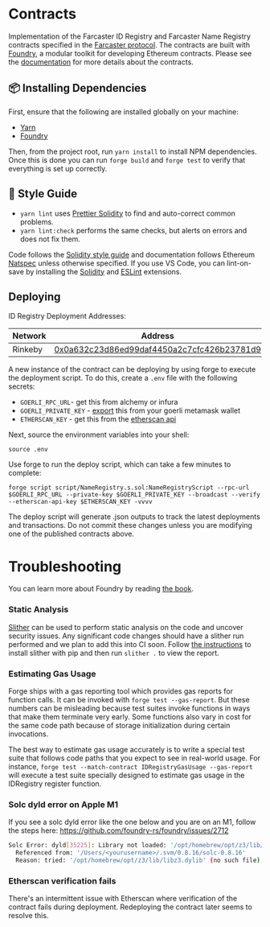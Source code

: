 # Contracts

Implementation of the Farcaster ID Registry and Farcaster Name Registry contracts specified in the [Farcaster protocol](https://github.com/farcasterxyz/protocol). The contracts are built with [Foundry](https://github.com/foundry-rs/foundry), a modular toolkit for developing Ethereum contracts. Please see the [documentation](docs/docs.md) for more details about the contracts.

## :package: Installing Dependencies

First, ensure that the following are installed globally on your machine:

- [Yarn](https://classic.yarnpkg.com/lang/en/docs/install)
- [Foundry](https://github.com/foundry-rs/foundry)

Then, from the project root, run `yarn install` to install NPM dependencies. Once this is done you can run `forge build` and `forge test` to verify that everything is set up correctly.

## :nail_care: Style Guide

- `yarn lint` uses [Prettier Solidity](https://github.com/prettier-solidity/prettier-plugin-solidity) to find and auto-correct common problems.
- `yarn lint:check` performs the same checks, but alerts on errors and does not fix them.

Code follows the [Solidity style guide](https://docs.soliditylang.org/en/v0.8.16/style-guide.html) and documentation follows Ethereum [Natspec](https://docs.soliditylang.org/en/develop/natspec-format.html) unless otherwise specified. If you use VS Code, you can lint-on-save by installing the [Solidity](https://marketplace.visualstudio.com/items?itemName=JuanBlanco.solidity) and [ESLint](https://marketplace.visualstudio.com/items?itemName=dbaeumer.vscode-eslint) extensions.

## Deploying

ID Registry Deployment Addresses:

| Network | Address                                                                                                                       |
| ------- | ----------------------------------------------------------------------------------------------------------------------------- |
| Rinkeby | [0x0a632c23d86ed99daf4450a2c7cfc426b23781d9](https://rinkeby.etherscan.io/address/0x0a632c23d86ed99daf4450a2c7cfc426b23781d9) |

A new instance of the contract can be deploying by using forge to execute the deployment script. To do this, create a `.env` file with the following secrets:

- `GOERLI_RPC_URL`- get this from alchemy or infura
- `GOERLI_PRIVATE_KEY` - [export](https://metamask.zendesk.com/hc/en-us/articles/360015289632-How-to-export-an-account-s-private-key) this from your goerli metamask wallet
- `ETHERSCAN_KEY` - get this from the [etherscan api](https://etherscan.io/myapikey.)

Next, source the environment variables into your shell:

`source .env`

Use forge to run the deploy script, which can take a few minutes to complete:

`forge script script/NameRegistry.s.sol:NameRegistryScript --rpc-url $GOERLI_RPC_URL --private-key $GOERLI_PRIVATE_KEY --broadcast --verify --etherscan-api-key $ETHERSCAN_KEY -vvvv`

The deploy script will generate .json outputs to track the latest deployments and transactions. Do not commit these changes unless you are modifying one of the published contracts above.

# Troubleshooting

You can learn more about Foundry by reading [the book](https://book.getfoundry.sh/index.html).

### Static Analysis

[Slither](https://github.com/crytic/slither) can be used to perform static analysis on the code and uncover security issues. Any significant code changes should have a slither run performed and we plan to add this into CI soon. Follow [the instructions](https://github.com/crytic/slither#how-to-install) to install slither with pip and then run `slither .` to view the report.

### Estimating Gas Usage

Forge ships with a gas reporting tool which provides gas reports for function calls. It can be invoked with `forge test --gas-report`. But these numbers can be misleading because test suites invoke functions in ways that make them terminate very early. Some functions also vary in cost for the same code path because of storage initialization during certain invocations.

The best way to estimate gas usage accurately is to write a special test suite that follows code paths that you expect to see in real-world usage. For instance, `forge test --match-contract IDRegistryGasUsage --gas-report` will execute a test suite specially designed to estimate gas usage in the IDRegistry register function.

### Solc dyld error on Apple M1

If you see a solc dyld error like the one below and you are on an M1, follow the steps here: https://github.com/foundry-rs/foundry/issues/2712

```bash
Solc Error: dyld[35225]: Library not loaded: '/opt/homebrew/opt/z3/lib/libz3.dylib'
  Referenced from: '/Users/<yourusername>/.svm/0.8.16/solc-0.8.16'
  Reason: tried: '/opt/homebrew/opt/z3/lib/libz3.dylib' (no such file), '/usr/local/lib/libz3.dylib' (no such file), '/usr/lib/libz3.dylib' (no such file)
```

### Etherscan verification fails

There's an intermittent issue with Etherscan where verification of the contract fails during deployment. Redeploying the contract later seems to resolve this.

